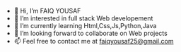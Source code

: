 - 👋 Hi, I’m FAIQ YOUSAF
- 👀 I’m interested in full stack Web developement 
- 🌱 I’m currently learning Html,Css,Js,Python,Java
- 💞️ I’m looking forward to collaborate on Web projects
- 📫 Feel free to contact me at faiqyousaf25@gmail.com

<!---
FaiqCh-456/FaiqCh-456 is a ✨ special ✨ repository because its `README.md` (this file) appears on your GitHub profile.
You can click the Preview link to take a look at your changes.
--->
